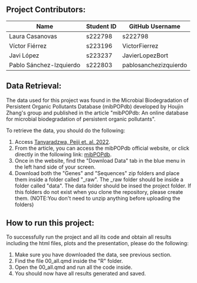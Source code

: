 ## Project Contributors:

| Name                    | Student ID | GitHub Username       |
|-------------------------|------------|-----------------------|
| Laura Casanovas         | s222798    | s222798               |
| Víctor Fiérrez          | s223196    | VictorFierrez         |
| Javi López              | s223237    | JavierLopezBort       |
| Pablo Sánchez-Izquierdo | s222803    | pablosanchezizquierdo |

## Data Retrieval:

The data used for this project was found in the Microbial Biodegradation of Persistent Organic Pollutants Database (mibPOPdb) developed by Houjin Zhang's group and published in the article "mibPOPdb: An online database for microbial biodegradation of persistent organic pollutants".

To retrieve the data, you should do the following:

1.  Access [Tanyaradzwa, Peiji et. al. 2022](https://doi.org/10.1002/imt2.45).
2.  From the article, you can access the mibPOPdb official website, or click directly in the following link: [mibPOPdb](http://mibpop.genome-mining.cn/index/).
3.  Once in the website, find the "Download Data" tab in the blue menu in the left hand side of your screen.
4.  Download both the "Genes" and "Sequences" zip folders and place them inside a folder called "\_raw". The \_raw folder should be inside a folder called "data". The data folder should be insed the project folder. If this folders do not exist when you clone the repository, please create them. (NOTE:You don't need to unzip anything before uploading the folders)

## How to run this project:

To successfully run the project and all its code and obtain all results including the html files, plots and the presentation, please do the following:

1.  Make sure you have downloaded the data, see previous section.
2.  Find the file 00_all.qmd inside the "R" folder.
3.  Open the 00_all.qmd and run all the code inside.
4.  You should now have all results generated and saved.
